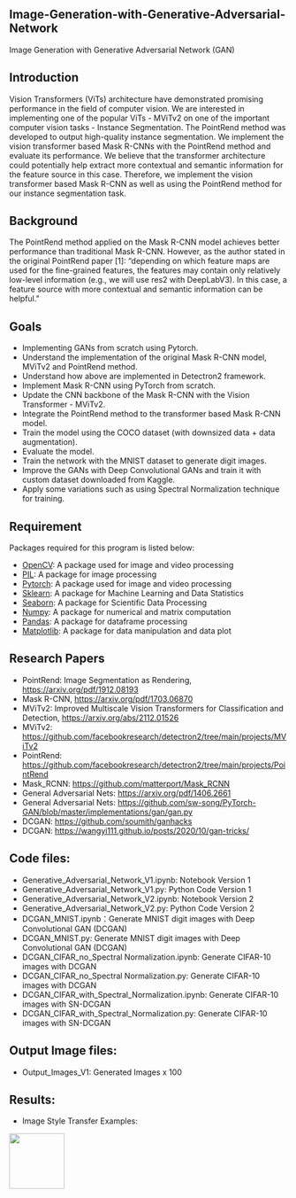 ## Image-Generation-with-Generative-Adversarial-Network
Image Generation with Generative Adversarial Network (GAN)

## Introduction
Vision Transformers (ViTs) architecture have demonstrated promising performance in the field of computer vision. We are interested in implementing one of the popular ViTs - MViTv2 on one of the important computer vision tasks - Instance Segmentation. The PointRend method was developed to output high-quality instance segmentation. We implement the vision transformer based Mask R-CNNs with the PointRend method and evaluate its performance. We believe that the transformer architecture could potentially help extract more contextual and semantic information for the feature source in this case. Therefore, we implement the vision transformer based Mask R-CNN as well as using the PointRend method for our instance segmentation task. 

## Background
The PointRend method applied on the Mask R-CNN model achieves better performance than traditional Mask R-CNN. However, as the author stated in the original PointRend paper [1]: “depending on which feature maps are used for the fine-grained features, the features may contain only relatively low-level information (e.g., we will use res2 with DeepLabV3). In this case, a feature source with more contextual and semantic information can be helpful."

## Goals
- Implementing GANs from scratch using Pytorch.
- Understand the implementation of the original Mask R-CNN model, MViTv2 and PointRend method.
- Understand how above are implemented in Detectron2 framework.
- Implement Mask R-CNN using PyTorch from scratch.
- Update the CNN backbone of the Mask R-CNN with the Vision Transformer - MViTv2.
- Integrate the PointRend method to the transformer based Mask R-CNN model.
- Train the model using the COCO dataset (with downsized data + data augmentation).
- Evaluate the model.
- Train the network with the MNIST dataset to generate digit images.
- Improve the GANs with Deep Convolutional GANs and train it with custom dataset downloaded from Kaggle.
- Apply some variations such as using Spectral Normalization technique for training.

## Requirement
Packages required for this program is listed below: 
- [OpenCV](https://github.com/opencv/opencv): A package used for image and video processing
- [PIL](https://github.com/python-pillow/Pillow): A package for image processing
- [Pytorch](https://github.com/pytorch): A package used for image and video processing
- [Sklearn](https://github.com/sklearn): A package for Machine Learning and Data Statistics
- [Seaborn](https://github.com/seaborn): A package for Scientific Data Processing
- [Numpy](https://github.com/numpy): A package for numerical and matrix computation
- [Pandas](https://github.com/pandas): A package for dataframe processing
- [Matplotlib](https://github.com/matplotlib): A package for data manipulation and data plot

## Research Papers
- PointRend: Image Segmentation as Rendering, https://arxiv.org/pdf/1912.08193
- Mask R-CNN, https://arxiv.org/pdf/1703.06870
- MViTv2: Improved Multiscale Vision Transformers for Classification and Detection, https://arxiv.org/abs/2112.01526
- MViTv2: https://github.com/facebookresearch/detectron2/tree/main/projects/MViTv2
- PointRend: https://github.com/facebookresearch/detectron2/tree/main/projects/PointRend
- Mask_RCNN: https://github.com/matterport/Mask_RCNN
- General Adversarial Nets: https://arxiv.org/pdf/1406.2661
- General Adversarial Nets: https://github.com/sw-song/PyTorch-GAN/blob/master/implementations/gan/gan.py
- DCGAN: https://github.com/soumith/ganhacks
- DCGAN: https://wangyi111.github.io/posts/2020/10/gan-tricks/

## Code files:
- Generative_Adversarial_Network_V1.ipynb: Notebook Version 1
- Generative_Adversarial_Network_V1.py: Python Code Version 1
- Generative_Adversarial_Network_V2.ipynb: Notebook Version 2
- Generative_Adversarial_Network_V2.py: Python Code Version 2
- DCGAN_MNIST.ipynb：Generate MNIST digit images with Deep Convolutional GAN (DCGAN)
- DCGAN_MNIST.py: Generate MNIST digit images with Deep Convolutional GAN (DCGAN)
- DCGAN_CIFAR_no_Spectral Normalization.ipynb: Generate CIFAR-10 images with DCGAN
- DCGAN_CIFAR_no_Spectral Normalization.py: Generate CIFAR-10 images with DCGAN
- DCGAN_CIFAR_with_Spectral_Normalization.ipynb: Generate CIFAR-10 images with SN-DCGAN
- DCGAN_CIFAR_with_Spectral_Normalization.py: Generate CIFAR-10 images with SN-DCGAN

## Output Image files:
- Output_Images_V1: Generated Images x 100

## Results:
- Image Style Transfer Examples: 
<img src="" width="100" height="100">
